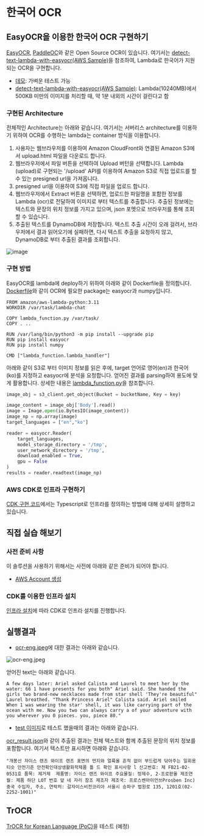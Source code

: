 # 한국어 OCR

## EasyOCR을 이용한 한국어 OCR 구현하기

[EasyOCR](https://github.com/JaidedAI/EasyOCR), [PaddleOC](https://github.com/PaddlePaddle/PaddleOCR)와 같은 Open Source OCR이 있습니다. 여기서는 [detect-text-lambda-with-easyocr(AWS Sample)](https://github.com/aws-samples/detect-text-lambda-with-easyocr)을 참조하여, Lambda로 한국어가 지원되는 OCR을 구현합니다. 

- [데모](https://www.jaided.ai/easyocr/): 가벼운 테스트 가능
- [detect-text-lambda-with-easyocr(AWS Sample)](https://github.com/aws-samples/detect-text-lambda-with-easyocr): Lambda(10240MB)에서 500KB 미만의 이미지를 처리할 때, 약 1분 내외의 시간이 걸린다고 함

### 구현된 Architecture

전체적인 Architecture는 아래와 같습니다. 여기서는 서버리스 architecture를 이용하기 위하여 OCR를 수행하는 lambda는 container 방식을 이용합니다. 

1) 사용자는 웹브라우저를 이용하여 Amazon CloudFront와 연결된 Amazon S3에서 upload.html 파일을 다운로드 합니다.
2) 웹브라우저에서 파일 버튼을 선택하여 Upload 버턴을 선택합니다. Lambda (upload)로 구현되는 '/upload' API를 이용하여 Amazon S3로 직접 업로드를 할 수 있는 presigned url을 가져옵니다.
3) presigned url을 이용하여 S3에 직접 파일을 업로드 합니다.
4) 웹브라우저에서 Extract 버튼을 선택하면, 업로드한 파일명을 포함한 정보를 Lambda (ocr)로 전달하여 이미지로 부터 텍스트를 추출합니다. 추출된 정보에는 텍스트와 문장의 위치 정보를 가지고 있으며, json 포멧으로 브라우저를 통해 조회할 수 있습니다.
5) 추출된 텍스트를 DynamoDB에 저장합니다. 텍스트 추출 시간이 오래 걸려서, 브라우저에서 결과 읽어오기에 실패하면, 다시 텍스트 추출을 요청하지 않고, DynamoDB로 부터 추출된 결과를 조회합니다.

![image](https://github.com/kyopark2014/korean-ocr/assets/52392004/13c56c6b-5b89-4d0d-99f5-ac13cb7c0955)

### 구현 방법

EasyOCR를 lambda에 deploy하기 위하여 아래와 같이 Dockerfile을 정의합니다. [Dockerfile](https://github.com/kyopark2014/korean-ocr/blob/main/lambda-easy-ocr/Dockerfile)와 같이 OCR에 필요한 package는 easyocr과 numpy입니다. 

```text
FROM amazon/aws-lambda-python:3.11
WORKDIR /var/task/lambda-chat

COPY lambda_function.py /var/task/
COPY . ..

RUN /var/lang/bin/python3 -m pip install --upgrade pip
RUN pip install easyocr 
RUN pip install numpy

CMD ["lambda_function.lambda_handler"]
```

아래와 같이 S3로 부터 이미지 정보를 읽은 후에, target 언어로 영어(en)과 한국어(ko)를 지정하고 easyocr에 분석을 요청합니다. 얻어진 결과를 parsing하여 용도에 맞게 활용합니다. 상세한 내용은 [lambda_function.py](https://github.com/kyopark2014/korean-ocr/blob/main/lambda-easy-ocr/lambda_function.py)을 참조합니다. 

```python
image_obj = s3_client.get_object(Bucket = bucketName, Key = key)

image_content = image_obj['Body'].read()
image = Image.open(io.BytesIO(image_content))
image_np = np.array(image)
target_languages = ["en","ko"]

reader = easyocr.Reader(
    target_languages,
    model_storage_directory = '/tmp',
    user_network_directory = '/tmp',
    download_enabled = True,
    gpu = False
)
results = reader.readtext(image_np)
```

### AWS CDK로 인프라 구현하기

[CDK 구현 코드](./cdk-easy-ocr-lambda/README.md)에서는 Typescript로 인프라를 정의하는 방법에 대해 상세히 설명하고 있습니다.

## 직접 실습 해보기

### 사전 준비 사항

이 솔루션을 사용하기 위해서는 사전에 아래와 같은 준비가 되어야 합니다.

- [AWS Account 생성](https://repost.aws/ko/knowledge-center/create-and-activate-aws-account)


### CDK를 이용한 인프라 설치

[인프라 설치](./deployment.md)에 따라 CDK로 인프라 설치를 진행합니다. 



## 실행결과

- [ocr-eng.jpeg](https://github.com/kyopark2014/korean-ocr/blob/main/result/ocr-eng.jpeg)에 대한 결과는 아래와 같습니다.

![ocr-eng.jpeg](https://github.com/kyopark2014/korean-ocr/assets/52392004/54c9c20a-5429-45d5-a429-877e07544951)

얻어진 text는 아래와 같습니다.

```text
A few days later: Ariel asked Calista and Laurel to meet her by the water: 66 1 have presents for you both" Ariel said. She handed the girls two brand-new necklaces made from star shell 'They're beautiful" Laurel breathed. "Thank Princess Ariel" Calista said. Ariel smiled When 1 was wearing the star' shell, it was like carrying part of the ocean with me. Now you two can always carry a of your adventure with you wherever you 0 pieces. you, piece 80."
```

- [test 이미지](https://github.com/aws-samples/detect-text-lambda-with-easyocr/blob/main/img/test.jpeg)로 테스트 했을때의 결과는 아래와 같습니다.

[ocr_result.json](https://github.com/kyopark2014/korean-ocr/blob/main/result/ocr_test.json)와 같이 추출된 결과는 전체 텍스트와 함께 추출된 문장의 위치 정보를 포함합니다. 여기서 텍스트만 표시하면 아래와 같습니다.

```text
"개봉선 자이스 렌즈 와이프 렌즈 표면의 먼지와 얼륙올 흔적 없이 부드럽게 닦아주는 일회용 티슷 안전기준 안전확인대상생활화학제품 틀 드 확인 표시사항 l 신고번호: 제 FB21-02-0531호 품목: 제거제  제품명: 자이스 렌즈 와이프 주요물질: 정제수, 2-프로판올 제조연월: 제품 하단 LOT 번호 앞 네 자리 참조 제조자 제조국: 프로스벤아이언쓰Prosben Inc) 중국 수입자, 주소, 연락처: 갈자이스비전코리아 서울시 승파구 법원로 135, 1201호(02-2252-1001)"
```



## TrOCR

[TrOCR for Korean Language (PoC)](https://huggingface.co/daekeun-ml/ko-trocr-base-nsmc-news-chatbot)을 테스트 (예정)

